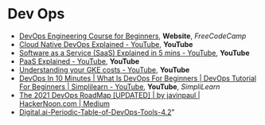 # Dev Ops

- [DevOps Engineering Course for Beginners](https://www.freecodecamp.org/news/devops-engineering-course-for-beginners/"), **Website**, _FreeCodeCamp_
- [Cloud Native DevOps Explained - YouTube](https://www.youtube.com/watch?v=FzERTm_j2wE"), **YouTube**
- [Software as a Service (SaaS) Explained in 5 mins - YouTube](https://www.youtube.com/watch?v=20QUNgFIrK0"), **YouTube**
- [PaaS Explained - YouTube](https://www.youtube.com/watch?v=QAbqJzd0PEE"), **YouTube**
- [Understanding your GKE costs - YouTube](https://www.youtube.com/watch?v=agFHx1cTwWw"), **YouTube**
- [DevOps In 10 Minutes | What Is DevOps For Beginners | DevOps Tutorial For Beginners | Simplilearn - YouTube](https://www.youtube.com/watch?v=wUz5iuKz1OU), **YouTube**, _SimpliLearn_
- [The 2021 DevOps RoadMap [UPDATED] | by javinpaul | HackerNoon.com | Medium](https://medium.com/hackernoon/the-2018-devops-roadmap-31588d8670cb)
- [Digital.ai-Periodic-Table-of-DevOps-Tools-4.2](https://digital.ai/sites/default/files/pictures/2020-06/Digital.ai_Periodic-Table-of-DevOps.pdf)"
